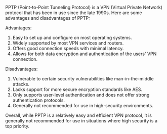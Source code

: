 PPTP (Point-to-Point Tunneling Protocol) is a VPN (Virtual Private Network) protocol that has been in use since the late 1990s. Here are some advantages and disadvantages of PPTP:

Advantages:
1. Easy to set up and configure on most operating systems.
2. Widely supported by most VPN services and routers.
3. Offers good connection speeds with minimal latency.
4. Allows for both data encryption and authentication of the users' VPN connection.

Disadvantages:
1. Vulnerable to certain security vulnerabilities like man-in-the-middle attacks.
2. Lacks support for more secure encryption standards like AES.
3. Only supports user-level authentication and does not offer strong authentication protocols.
4. Generally not recommended for use in high-security environments.

Overall, while PPTP is a relatively easy and efficient VPN protocol, it is generally not recommended for use in situations where high security is a top priority.

